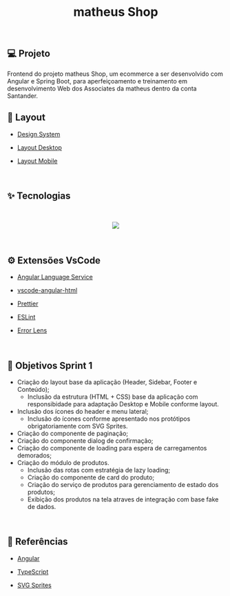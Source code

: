 <h1 align="center">
   matheus Shop
</h1>

<br>

## 💻 Projeto
Frontend do projeto matheus Shop, um ecommerce a ser desenvolvido com 
Angular e Spring Boot, para aperfeiçoamento e treinamento em desenvolvimento Web dos Associates da matheus dentro da conta Santander.

## 🔖 Layout

- [Design System](https://www.figma.com/file/qDPfAfx992mlqDVxNf9iJF/Layout-E-Commerce-Santander?node-id=0%3A1&t=NruuEojCAXf8SlPs-0)

- [Layout Desktop](https://www.figma.com/file/qDPfAfx992mlqDVxNf9iJF/Layout-E-Commerce-Santander?node-id=1%3A2&t=NruuEojCAXf8SlPs-0)

- [Layout Mobile](https://www.figma.com/file/qDPfAfx992mlqDVxNf9iJF/Layout-E-Commerce-Santander?node-id=4%3A3&t=NruuEojCAXf8SlPs-0)

<br>

## ✨ Tecnologias
<br>
<p align="center">
  <a href="https://skillicons.dev">
    <img src="https://skillicons.dev/icons?i=angular,rxjs,ts,scss,css,html" />
  </a>
</p>
<br>

## ⚙️ Extensões VsCode

- [Angular Language Service](https://marketplace.visualstudio.com/items?itemName=Angular.ng-template)

- [vscode-angular-html](https://marketplace.visualstudio.com/items?itemName=ghaschel.vscode-angular-html)

- [Prettier](https://marketplace.visualstudio.com/items?itemName=esbenp.prettier-vscode)

- [ESLint](https://marketplace.visualstudio.com/items?itemName=dbaeumer.vscode-eslint)

- [Error Lens](https://marketplace.visualstudio.com/items?itemName=usernamehw.errorlens)

<br>

## 📆 Objetivos Sprint 1

- Criação do layout base da aplicação (Header, Sidebar, Footer e Conteúdo);
  * Inclusão da estrutura (HTML + CSS) base da aplicação com responsibidade para adaptação Desktop e Mobile conforme layout.
- Inclusão dos ícones do header e menu lateral;
  * Inclusão do ícones conforme apresentado nos protótipos obrigatoriamente com SVG Sprites.
- Criação do componente de paginação;
- Criação do componente dialog de confirmação;
- Criação do componente de loading para espera de carregamentos demorados;
- Criação do módulo de produtos.
  * Inclusão das rotas com estratégia de lazy loading;
  * Criação do componente de card do produto;
  * Criação do serviço de produtos para gerenciamento de estado dos produtos;
  * Exibição dos produtos na tela atraves de integração com base fake de dados.

<br>

## 📑 Referências

- [Angular](https://angular.io/)

- [TypeScript](https://www.typescriptlang.org/)

- [SVG Sprites](https://willianjusten.com.br/usando-svg-sprites)

